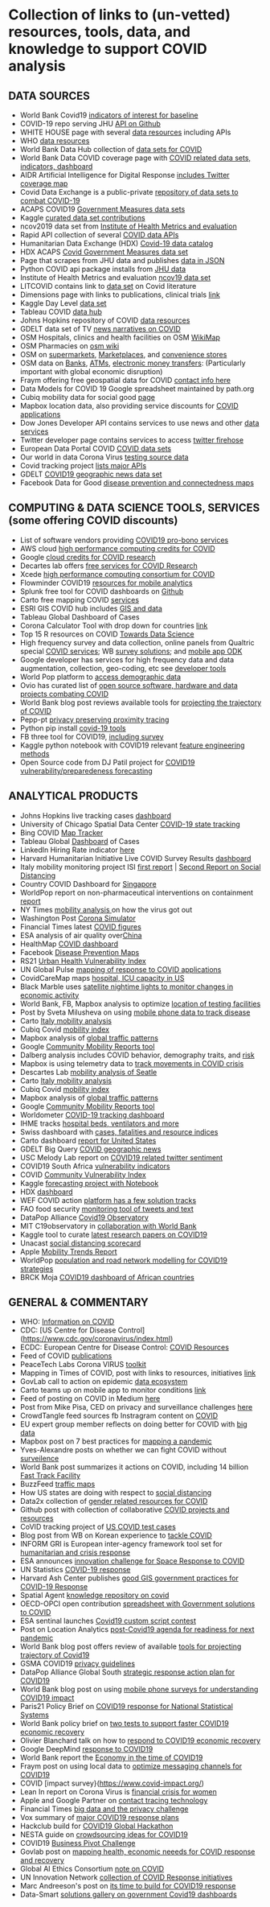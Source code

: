 # Collection of links to (un-vetted) resources, tools, data, and knowledge to support COVID analysis

## DATA SOURCES

* World Bank Covid19 [indicators of interest for baseline](https://datacatalog.worldbank.org/search?search_api_views_fulltext_op=AND&f%5B0%5D=field_collection_field%3A2026)
* COVID-19 repo serving JHU [API on Github](https://github.com/mathdroid/covid-19-api) 
* WHITE HOUSE page with several [data resources](https://pages.semanticscholar.org/coronavirus-research) including APIs
* WHO [data resources](https://www.who.int/emergencies/diseases/novel-coronavirus-2019/global-research-on-novel-coronavirus-2019-ncov)
* World Bank Data Hub collection of [data sets for COVID](https://datacatalog.worldbank.org/search?search_api_views_fulltext_op=AND&f%5B0%5D=field_collection_field%3A2026&cid=dec_tt_data_en_ext) 
* World Bank Data COVID coverage page with [COVID related data sets, indicators, dashboard](http://datatopics.worldbank.org/universal-health-coverage/covid19/)
* AIDR Artificial Intelligence for Digital Response [includes Twitter coverage map](http://aidr.qcri.org/)
* Covid Data Exchange is a public-private [repository of data sets to combat COVID-19](https://www.covid19-dataexchange.org/)
* ACAPS COVID19 [Government Measures data sets](https://data.humdata.org/dataset/acaps-covid19-government-measures-dataset)
* Kaggle [curated data set contributions](https://www.kaggle.com/covid-19-contributions)
* ncov2019 data set from [Institute of Health Metrics and evaluation](https://github.com/beoutbreakprepared/nCoV2019)
* Rapid API collection of several [COVID data APIs](https://rapidapi.com/collection/coronavirus-covid-19)
* Humanitarian Data Exchange (HDX) [Covid-19 data catalog](https://data.humdata.org/event/covid-19)
* HDX ACAPS [Covid Government Measures data set](https://data.humdata.org/dataset/acaps-covid19-government-measures-dataset)
* Page that scrapes from JHU data and publishes [data in JSON](http://cvapi.zognet.net/)
* Python COVID api package installs from [JHU data](https://pypi.org/project/covid-data-api/)
* Institute of Health Metrics and evaluation [ncov19 data set](https://github.com/beoutbreakprepared/nCoV2019)
* LITCOVID contains link to [data set](https://www.ncbi.nlm.nih.gov/research/coronavirus/) on Covid literature
* Dimensions page with links to publications, clinical trials [link](https://docs.google.com/spreadsheets/d/1-kTZJZ1GAhJ2m4GAIhw1ZdlgO46JpvX0ZQa232VWRmw/edit#gid=2034285255)
* Kaggle Day Level [data set](https://www.kaggle.com/sudalairajkumar/novel-corona-virus-2019-dataset)
* Tableau COVID [data hub](https://www.tableau.com/covid-19-coronavirus-data-resources)
* Johns Hopkins repository of COVID [data resources](https://github.com/CSSEGISandData/COVID-19)
* GDELT data set of TV [news narratives on COVID](https://blog.gdeltproject.org/a-new-dataset-for-exploring-the-coronavirus-narrative-on-television-news/)
* OSM Hospitals, clinics and health facilities on OSM [WikiMap](https://wiki.openstreetmap.org/wiki/Key:healthcare)
* OSM Pharmacies on [osm wiki](https://wiki.openstreetmap.org/wiki/Tag:amenity%3Dpharmacy)
* OSM on [supermarkets](https://wiki.openstreetmap.org/wiki/Tag:shop%3Dsupermarket), [Marketplaces](https://wiki.openstreetmap.org/wiki/Tag:amenity%3Dmarketplace), and [convenience stores](https://wiki.openstreetmap.org/wiki/Tag:shop%3Dconvenience)
* OSM data on [Banks](https://wiki.openstreetmap.org/wiki/Tag:amenity%3Dbank), [ATMs](https://wiki.openstreetmap.org/wiki/Tag:amenity%3Datm), [electronic money transfers](https://wiki.openstreetmap.org/wiki/Tag:amenity%3Dmoney_transfer): (Particularly important with global economic disruption)
* Fraym offering free geospatial data for COVID [contact info here](https://www.linkedin.com/feed/update/urn:li:activity:6646424077743513602/)
* Data Models for COVID 19 Google spreadsheet maintained by path.org 
* Cubiq mobility data for social good [page](https://www.cuebiq.com/about/data-for-good/) 
* Mapbox location data, also providing service discounts for [COVID applications](https://www.mapbox.com/?utm_medium=sem&utm_source=google&utm_campaign=sem|google|brand|chko-googlesearch-pr01-mapboxbrand-br.broad-us-landingpage-search&utm_term=brand&utm_content=chko-googlesearch-pr01-mapboxbrand-br.broad-us-landingpage-search&gclid=EAIaIQobChMImJe5pZWv6AIVGGKGCh2OMQTpEAAYASAAEgI_AvD_BwE)
* Dow Jones Developer API contains services to use news and other [data services](https://developer.dowjones.com/site/global/home/index.gsp)
* Twitter developer page contains services to access [twitter firehose](https://developer.twitter.com/)
* European Data Portal COVID [COVID data sets](https://www.europeandataportal.eu/en/highlights/covid-19)
* Our world in data Corona Virus [testing source data](https://ourworldindata.org/coronavirus-testing-source-data)
* Covid tracking project [lists major APIs](https://covidtracking.com/api)
* GDELT [COVID19 geographic news data set](https://blog.gdeltproject.org/announcing-a-massive-new-geographic-news-database-of-the-locations-mentioned-in-covid-19-news-coverage/)
* Facebook Data for Good [disease prevention and connectedness maps](https://about.fb.com/news/2020/04/data-for-good/amp/)

## COMPUTING & DATA SCIENCE TOOLS, SERVICES (some offering COVID discounts)

* List of software vendors providing [COVID19 pro-bono services](https://docs.google.com/spreadsheets/d/1UDogvfuysxFL2tAzokLIwwwzCkQP30L_SRsL2cKE-p8/htmlview)
* AWS cloud [high performance computing credits for COVID](https://aws.amazon.com/hpc/consortium/)
* Google [cloud credits for COVID research](https://edu.google.com/programs/credits/research/?modal_active=none)
* Decartes lab offers [free services for COVID Research](https://medium.com/descarteslabs-team/apply-for-our-impact-science-program-and-get-your-hands-on-the-worlds-data-af355f8d11c0)
* Xcede [high performance computing consortium for COVID](https://www.xsede.org/covid19-hpc-consortium)
* Flowminder COVID19 [resources for mobile analytics](https://covid19.flowminder.org/)
* Splunk free tool for COVID dashboards on [Github](https://github.com/splunk/corona_virus)
* Carto free mapping COVID [services](https://carto.com/blog/carto-free-for-fight-against-coronavirus/)
* ESRI GIS COVID hub includes [GIS and data ](https://coronavirus-resources.esri.com/?adumkts=industry_solutions&aduse=local_state&aduc=email&adum=list&utm_Source=email&aduca=mi_smart_communities&aduco=coronavirus_hub_resources&adut=950533&adupt=awareness&sf_id=7015x000000iQIAAA2&aducp=operational_second_body_text)
* Tableau Global Dashboard of Cases
* Corona Calculator Tool with drop down for countries [link](https://corona-calculator.herokuapp.com/?fbclid=IwAR0fF4jPz1mtsYBFyucSt5njav7RX9Ti-K1L2OiEnZu2ffJ4HbpjEOlRamw)
* Top 15 R resources on COVID [Towards Data Science](https://towardsdatascience.com/top-5-r-resources-on-covid-19-coronavirus-1d4c8df6d85f)
* High frequency survey and data collection, online panels from Qualtric special [COVID services](shttps://www.qualtrics.com/here-to-help/); WB [survey solutions](http://surveys.worldbank.org/capi); and [mobile app ODK](https://dataforgood.fb.com/tools/disease-prevention-maps/)
* Google developer has services for high frequency data and data augmentation, collection, geo-coding, etc see [developer tools](https://developers.google.com/products/develop)
* World Pop platform to [access demographic data](https://www.portal.worldpop.org/demographics/)
* Ovio has curated list of [open source software, hardware and data projects combating COVID](https://explore.ovio.org/covid-19/)
* World Bank blog post reviews available tools for [projecting the trajectory of COVID](https://blogs.worldbank.org/developmenttalk/projecting-trajectory-covid-19-pandemic-review-available-tools)
* Pepp-pt [privacy preserving proximity tracing](https://www.pepp-pt.org/)
* Python pip install [covid-19 tools](https://pypi.org/project/cord-19-tools/)
* FB three tool for COVID19, [including survey](https://about.fb.com/news/2020/04/data-for-good/amp/)
* Kaggle python notebook with COVID19 relevant [feature engineering methods](https://www.kaggle.com/uvinetz/week-2-submission)
* Open Source code from DJ Patil project for [COVID19 vulnerability/preparedeness forecasting](https://github.com/HopkinsIDD/COVIDScenarioPipeline)

## ANALYTICAL PRODUCTS

* Johns Hopkins live tracking cases [dashboard](https://www.arcgis.com/apps/opsdashboard/index.html#/bda7594740fd40299423467b48e9ecf6)
* University of Chicago Spatial Data Center [COVID-19 state tracking](https://geodacenter.github.io/covid/)
* Bing COVID [Map Tracker](https://www.bing.com/covid)
* Tableau Global [Dashboard](https://www.tableau.com/covid-19-coronavirus-data-resources) of Cases
* LinkedIn Hiring Rate indicator [here](https://www.linkedin.com/posts/guyberger_covid19-activity-6646910155525103616-tN0A/)
* Harvard Humanitarian Initiative Live COVID Survey Results [dashboard](https://app.powerbi.com/view?r=eyJrIjoiODZjNDhmYjAtZGQ3Zi00MDRlLTllNzctYTRjMmI4MTU5YWUyIiwidCI6IjZmZmEyMmY0LTQ1NjgtNDEwNS1hZDQzLTJlM2FkNDcyNjk1NyIsImMiOjN9)
* Italy mobility monitoring project ISI [first report](https://covid19mm.github.io/in-progress/2020/03/13/first-report-assessment.html) | [Second Report on Social Distancing](https://covid19mm.github.io/in-progress/2020/03/25/second-report.html)
* Country COVID Dashboard for [Singapore](https://co.vid19.sg/) 
* WorldPop report on non-pharmaceutical interventions on containment [report](https://www.worldpop.org/events/COVID_NPI)
* NY Times [mobility analysis ](https://www.nytimes.com/interactive/2020/03/22/world/coronavirus-spread.html?referringSource=articleShare) on how the virus got out
* Washington Post [Corona Simulator](https://www.washingtonpost.com/graphics/2020/world/corona-simulator/) 
* Financial Times latest [COVID figures](https://www.ft.com/coronavirus-latest)
* ESA analysis of air quality over[China](https://www.esa.int/Applications/Observing_the_Earth/Copernicus/Sentinel-5P/COVID-19_nitrogen_dioxide_over_China)
* HealthMap [COVID dashboard](https://www.healthmap.org/covid-19/)
* Facebook [Disease Prevention Maps](https://dataforgood.fb.com/tools/disease-prevention-maps/)
* RS21 [Urban Health Vulnerability Index](https://covid.rs21.io/)
* UN Global Pulse [mapping of response to COVID applications](https://www.unglobalpulse.org/2020/03/mapping-the-landscape-of-artificial-intelligence-applications-against-covid-19/)
* CovidCareMap maps [hospital, ICU capacity in US](https://www.covidcaremap.org/maps/us-healthcare-system-capacity/#3.5/38/-96)
* Black Marble uses [satellite nightime lights to monitor changes in economic activity](https://earthobservatory.nasa.gov/images/146481/nighttime-images-capture-change-in-china) 
* World Bank, FB, Mapbox analysis to optimize [location of testing facilities](https://datapartnership.org/updates/covid19-and-public-private-data-partnerships/?utm_content=buffer8171f&utm_medium=social&utm_source=linkedin.com&utm_campaign=buffer)
* Post by Sveta Milusheva on using [mobile phone data to track disease](https://blogs.worldbank.org/impactevaluations/traveling-ease-carrying-disease-using-mobile-phone-data-reduce-malaria-guest-post-sveta-milusheva?deliveryName=DM58160)
* Carto [Italy mobility analysis](https://carto.com/blog/human-mobility-and-spread-of-coronavirus/)
* Cubiq Covid [mobility index](https://www.cuebiq.com/visitation-insights-covid19/?utm_source=covid-outreach&utm_medium=homepage-banner&utm_campaign=covid-19-insights-outreach-2020)
* Mapbox analysis of [global traffic patterns](https://blog.mapbox.com/movement-changes-around-the-world-from-covid-19-cc79db7e04c7)
* Google [Community Mobility Reports tool](https://www.google.com/covid19/mobility/)
* Dalberg analysis includes COVID behavior, demography traits, and [risk](https://dai-global-digital.com/covid-19-data-analysis-part-1-demography-behavior-and-environment.html) 
* Mapbox is using telemetry data to [track movements in COVID crisis](https://blog.mapbox.com/movement-changes-around-the-world-from-covid-19-cc79db7e04c7)
* Descartes Lab [mobility analysis of Seatle](https://www-geekwire-com.cdn.ampproject.org/c/s/www.geekwire.com/2020/pandemic-data-mining-underscores-importance-social-distancing-china-seattle/amp/)
* Carto [Italy mobility analysis](https://carto.com/blog/human-mobility-and-spread-of-coronavirus/)
* Cubiq Covid [mobility index](https://www.cuebiq.com/visitation-insights-covid19/?utm_source=covid-outreach&utm_medium=homepage-banner&utm_campaign=covid-19-insights-outreach-2020)
* Mapbox analysis of [global traffic patterns](https://blog.mapbox.com/movement-changes-around-the-world-from-covid-19-cc79db7e04c7)
* Google [Community Mobility Reports tool](https://www.google.com/covid19/mobility/)
* Worldometer [COVID-19 tracking dashboard](https://www.worldometers.info/coronavirus/#countries)
* IHME tracks [hospital beds, ventilators and more](https://covid19.healthdata.org/)
* Swiss dashboard with [cases, fatalities and resource indices](https://covid.visium.ch/)
* Carto dashboard [report for United States](https://carto.com/blog/location-data-streams-in-fight-against-covid19/)
* GDELT Big Query [COVID geographic news](https://blog-gdeltproject-org.cdn.ampproject.org/c/s/blog.gdeltproject.org/one-click-mapping-of-covid-19-news-coverage-with-bigquery-carto/amp/)
* USC Melody Lab report on [COVID19 related twitter sentiment](https://usc-melady.github.io/COVID-19-Tweet-Analysis/index.html) 
* COVID19 South Africa [vulnerability indicators](https://sarva.saeon.ac.za/covid-19/) 
* COVID [Community Vulnerability Index](https://precisionforcovid.org/)
* Kaggle [forecasting project with Notebook](https://www.kaggle.com/rohanrao/covid-19-w2-lgb-mad/notebook)
* HDX [dashboard](https://data.humdata.org/event/covid-19)
* WEF COVID action [platform has a few solution tracks](https://www.weforum.org/platforms/covid-action-platform)
* FAO food security [monitoring tool of tweets and text](https://datalab.review.fao.org/)
* DataPop Alliance [Covid19 Observatory](https://datapopalliance.org/c19observatory/)
* MIT C19observatory in [collaboration with World Bank](https://c19observatory.mit.edu/)
* Kaggle tool to curate [latest research papers on COVID19](https://covid19primer.com/dashboard)
* Unacast [social distancing scorecard](https://www.unacast.com/covid19/social-distancing-scoreboard)
* Apple [Mobility Trends Report](https://www.apple.com/covid19/mobility)
* WorldPop [population and road network modelling for COVID19 strategies](https://www.nature.com/articles/s41598-018-22969-4)
* BRCK Moja [COVID19 dashboard of African countries](https://covid19.brck.com/)

## GENERAL & COMMENTARY

* WHO: [Information on COVID](https://www.who.int/emergencies/diseases/novel-coronavirus-2019)
* CDC: [US Centre for Disease Control] (https://www.cdc.gov/coronavirus/index.html)
* ECDC: European Centre for Disease Control: [COVID Resources](https://www.ecdc.europa.eu/en/novel-coronavirus-china) 
* Feed of COVID [publications](https://www.meta.org/feed-previews/covid-19/af84352b-285c-4b73-9254-41610da4413b) 
* PeaceTech Labs Corona VIRUS [toolkit](https://www.peacetechlab.org/coronavirus)
* Mapping in Times of COVID, post with links to resources, initiatives [link](https://blog.mapillary.com/update/2020/03/19/Mapping_in_the_Times_of_Covid-19_and_How_You_Can_H.html)
* GovLab call to action on epidemic [data ecosystem](https://medium.com/data-stewards-network/a-call-for-action-813669f32244)
* Carto teams up on mobile app to monitor conditions [link](https://carto.com/blog/carto-develops-app-against-coronavirus/)
* Feed of posting on COVID in Medium [here](https://medium.com/tag/covid19/latest)
* Post from Mike Pisa, CED on privacy and surveillance challenges [here](https://www.cgdev.org/blog/covid-19-information-problems-and-digital-surveillance)
* CrowdTangle feed sources fb Instragram content on [COVID](https://apps.crowdtangle.com/public-hub/covid19)
* EU expert group member reflects on doing better for COVID with [big data](https://www.linkedin.com/pulse/we-can-do-better-big-data-social-good-should-richard-benjamins/)
* Mapbox post on 7 best practices for [mapping a pandemic](https://blog.mapbox.com/7-best-practices-for-mapping-a-pandemic-9f203576a132)
* Yves-Alexandre posts on whether we can fight COVID without [surveilence ](https://cpg.doc.ic.ac.uk/blog/fighting-covid-19/) 
* World Bank post summarizes it actions on COVID, including 14 billion [Fast Track Facility](https://blogs.worldbank.org/voices/march-21-2020-end-week-update-focus-covid-19) 
* BuzzFeed [traffic maps](https://www-buzzfeednews-com.cdn.ampproject.org/c/s/www.buzzfeednews.com/amphtml/peteraldhous/coronavirus-traffic-maps-cities)
* How US states are doing with respect to [social distancing](https://www.nytimes.com/interactive/2020/03/23/opinion/coronavirus-economy-recession.html)
* Data2x collection of [gender related resources for COVID](https://data2x.org/resource-center/gender-and-data-resources-related-to-covid-19/)
* Github post with collection of collaborative [COVID projects and resources](https://github.blog/2020-03-23-open-collaboration-on-covid-19/)
* CoVID tracking project of [US COVID test cases](https://covidtracking.com/)
* Blog post from WB on Korean experience to [tackle COVID](https://blogs.worldbank.org/eastasiapacific/koreas-response-covid-19-early-lessons-tackling-pandemic)
* INFORM GRI is European inter-agency framework tool set for [humanitarian and crisis response](https://drmkc.jrc.ec.europa.eu/inform-index/) 
* ESA announces [innovation challenge for Space Response to COVID](https://business.esa.int/funding/invitation-to-tender/space-response-to-covid-19-outbreak)
* UN Statistics [COVID-19 response](https://covid-19-response.unstatshub.org/)
* Harvard Ash Center publishes [good GIS government practices for COVID-19 Response](https://medium.com/covid-19-public-sector-resources/covid-19-response-gis-best-practices-in-local-government-33bdfd5a4da6)
* Spatial Agent [knowledge repository on covid](http://spatialagent.org/COVID19/)
* OECD-OPCI open contribution [spreadsheet with Government solutions to COVID](https://docs.google.com/spreadsheets/d/1dg8RBuTpzyL0Ag7IQ_FIYZaN6Rltc0T7x6ppj7MuNDo/edit#gid=0)
* ESA sentinal launches [Covid19 custom script contest](https://www.linkedin.com/posts/caubrecht_custom-script-contest-covid-19-edition-activity-6652319639718150144-oogc/)
* Post on Location Analytics [post-Covid19 agenda for readiness for next pandemic](https://carto.com/blog/location-analytics-a-roadmap-to-post-covid19/)
* World Bank blog post offers review of available [tools for projecting trajectory of Covid19](https://blogs.worldbank.org/developmenttalk/projecting-trajectory-covid-19-pandemic-review-available-tools?cid=dec_tt_research_en_ext)
* GSMA COVID19 [privacy guidelines](https://www.gsma.com/publicpolicy/resources/covid-19-privacy-guidelines)
* DataPop Alliance Global South [strategic response action plan for COVID19](https://www.linkedin.com/pulse/data-pop-alliance-covid-19-global-south-response-letouz%25C3%25A9-phd/?trackingId=KZDXArdxSs%2BLs4LxIV4mIQ%3D%3D)
* World Bank blog post on using [mobile phone surveys for understanding COVID19 impact](https://blogs.worldbank.org/impactevaluations/mobile-phone-surveys-understanding-covid-19-impacts-part-i-sampling-and-mode)
* Paris21 Policy Brief on [COVID19 response for National Statistical Systems](https://paris21.org/news-center/news/New-Policy-Brief-COVID-19)
* World Bank policy brief on [two tests to support faster COVID19 economic recovery](http://documents.worldbank.org/curated/en/766471586360658318/How-Two-Tests-Can-Help-Contain-COVID-19-and-Revive-the-Economy)
* Olivier Blanchard talk on how to [respond to COVID19 economic recovery](https://www.youtube.com/watch?v=9jSyhtYq_ME&feature=youtu.be)
* Google DeepMind [response to COVID19](https://www.zdnet.com/article/google-deepminds-effort-on-covid-19-coronavirus-rests-on-the-shoulders-of-giants/)
* World Bank report the [Economy in the time of COVID19](https://openknowledge.worldbank.org/handle/10986/33555)
* Fraym post on using local data to [optimize messaging channels for COVID19](https://fraym.io/covid_comms_data/)
* COVID [impact survey}(https://www.covid-impact.org/)
* Lean In report on Corona Virus is [financial crisis for women](https://leanin-org.cdn.ampproject.org/c/s/leanin.org/article/the-coronavirus-is-a-financial-crisis-for-women?amp=1)
* Apple and Google Partner on [contact tracing technology](https://www.blog.google/inside-google/company-announcements/apple-and-google-partner-covid-19-contact-tracing-technology/?)
* Financial Times [big data and the privacy challenge](https://amp-ft-com.cdn.ampproject.org/c/s/amp.ft.com/content/7cfad020-78c4-11ea-9840-1b8019d9a987)
* Vox summary of [major COVID19 response plans](https://www.vox.com/2020/4/10/21215494/coronavirus-plans-social-distancing-economy-recession-depression-unemployment)
* Hackclub build for [COVID19 Global Hackathon](https://covidglobalhackathon.com/)
* NESTA guide on [crowdsourcing ideas for COVID19](https://www.nesta.org.uk/blog/crowdsourcing-ideas-combat-covid-19/?utm_source=Nesta+Weekly+Newsletter&utm_campaign=e99dadbc15-EMAIL_CAMPAIGN_2020_04_13_12_01&utm_medium=email&utm_term=0_d17364114d-e99dadbc15-182056957)
* COVID19 [Business Pivot Challenge](https://www.openideo.com/challenge-briefs/covid-19-business-pivot-challenge?utm_source=email&utm_medium=oi%2Bmailchimp&utm_campaign=covid%2Bbizpivot%2Bbrief)
* Govlab post on [mapping health, economic neeeds for COVID response and recovery](https://medium.com/data-policy/mapping-how-data-can-help-address-covid19-a7be2e631aec)
* Global AI Ethics Consortium [note on COVID](https://ieai.mcts.tum.de/global-ai-ethics-consortium/)
* UN Innovation Network [collection of COVID Response initiatives](https://drive.google.com/file/d/1andWztlz4o2qBtC8gGuMUEsL6pB1LSCP/view)
* Marc Andreeson's post on [its time to build for COVID19 response](https://a16z.com/2020/04/18/its-time-to-build/)
* Data-Smart [solutions gallery on government Covid19 dashboards](https://datasmart.ash.harvard.edu/civic-analytics-network/solutions-search?f%5B0%5D=issue_areas%3A64&f%5B1%5D=visualization_type%3ADashboard)

